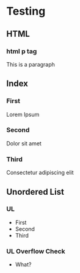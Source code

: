 # Testing
## HTML
### html p tag
<p>This is a paragraph</p>

## Index
### First
Lorem Ipsum
### Second
Dolor sit amet
### Third
Consectetur adipiscing elit

## Unordered List
### UL
- First
- Second
- Third
### UL Overflow Check
- What? 
